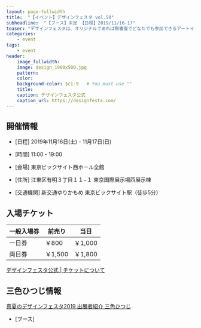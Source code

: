 ```yaml
---
layout: page-fullwidth
title:  "【イベント】デザインフェスタ vol.50"
subheadline:  "【ブース】未定 【日程】2019/11/16-17"
teaser: "デザインフェスタは、オリジナルであれば無審査でどなたでも参加できるアートイベントです。"
categories:
    - event
tags:
    - event
header:
    image_fullwidth:
    image: design_1900x500.jpg
    pattern:
    color:
    background-color: $ci-9   # You must use ""
    title:
    caption: デザインフェスタ公式
    caption_url: https://designfesta.com/
---
```


## 開催情報


* [日程] 2019年11月16日(土) - 11月17日(日) 

* [時間] 11:00 - 19:00 

* [会場] 東京ビックサイト西ホール全館

* [住所] 江東区有明３丁目１１−１ 東京国際展示場西展示棟

* [交通機関] 新交通ゆりかもめ 東京ビックサイト駅（徒歩5分）

## 入場チケット


|一般入場券|前売り|当日|
|---|---|---|
|一日券|￥800|￥1,000|
|両日券|￥1,500|￥1,800|

<a href="https://designfesta.com/about-ticket/">デザインフェスタ公式 | チケットについて</a>



## 三色ひつじ情報

<a href="https://designfesta.com/about-artist-detail2/?md=detail&id=oT1Ka7GG8l3Hzsiweq9sqw%3D%3D">真夏のデザインフェスタ2019 出展者紹介 三色ひつじ</a>

* [ブース] 